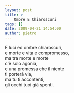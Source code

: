 ```yaml
---
layout: post
title: >
    Ombre E Chiaroscuri
tags: []
date: 2009-04-21 14:54:00
author: pietro
---
```

E luci ed ombre chiaroscuri,<br/>e morte e vita e compromesso,<br/>ma tra morte e morte<br/>c'è solo agonia,<br/>e una promessa che il niente<br/>ti porterà via,<br/>ma tu ti accontenti,<br/>gli occhi tuoi già spenti.
